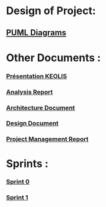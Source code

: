 # Design of Project:

## [PUML Diagrams](diagrams/README.md)

# Other Documents :

### [Présentation KEOLIS](https://melvinmathurin.atlassian.net/l/cp/wqjbm3AA)
### [Analysis Report](https://melvinmathurin.atlassian.net/l/cp/rHhTqytp)
### [Architecture Document](https://melvinmathurin.atlassian.net/l/cp/58NX8pCY)
### [Design Document](https://melvinmathurin.atlassian.net/l/cp/oa9R6CLQ)
### [Project Management Report](https://melvinmathurin.atlassian.net/l/cp/GTRtJUGW)

# Sprints :

### [Sprint 0](https://melvinmathurin.atlassian.net/l/cp/TYXgTVRv)
### [Sprint 1](https://melvinmathurin.atlassian.net/l/cp/jWJxxaxn)